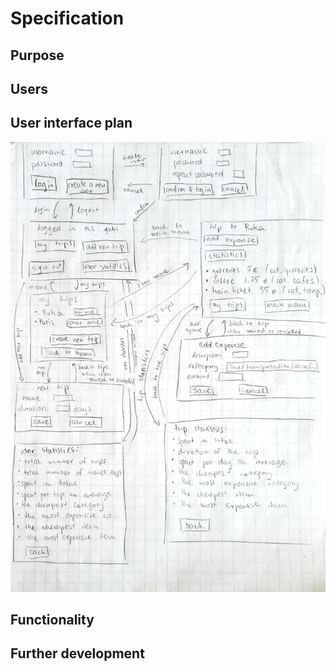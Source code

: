 # Specification

## Purpose

## Users

## User interface plan
<img src="UI-plan.jpg"> 

## Functionality

## Further development

